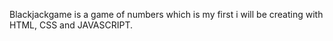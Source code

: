  Blackjackgame is a game of numbers which is my first i will be creating with HTML, CSS and JAVASCRIPT. 
